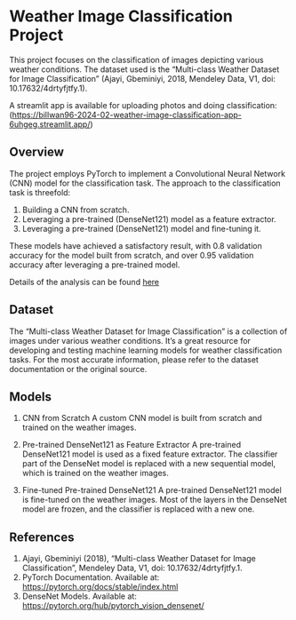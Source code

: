 # Weather Image Classification Project

This project focuses on the classification of images depicting various weather conditions. The dataset used is the “Multi-class Weather Dataset for Image Classification” (Ajayi, Gbeminiyi, 2018, Mendeley Data, V1, doi: 10.17632/4drtyfjtfy.1).

A streamlit app is available for uploading photos and doing classification: (https://billwan96-2024-02-weather-image-classification-app-6uhgeg.streamlit.app/)

## Overview
The project employs PyTorch to implement a Convolutional Neural Network (CNN) model for the classification task. The approach to the classification task is threefold:
1. Building a CNN from scratch.
2. Leveraging a pre-trained (DenseNet121) model as a feature extractor.
3. Leveraging a pre-trained (DenseNet121) model and fine-tuning it.
   
These models have achieved a satisfactory result, with 0.8 validation accuracy for the model built from scratch, and over 0.95 validation accuracy after leveraging a pre-trained model.

Details of the analysis can be found [here](https://github.com/billwan96/2024_02-Weather_Image_Classification/blob/main/analysis.ipynb)

## Dataset
The “Multi-class Weather Dataset for Image Classification” is a collection of images under various weather conditions. It’s a great resource for developing and testing machine learning models for weather classification tasks. For the most accurate information, please refer to the dataset documentation or the original source.

## Models
1. CNN from Scratch
A custom CNN model is built from scratch and trained on the weather images.

2. Pre-trained DenseNet121 as Feature Extractor
A pre-trained DenseNet121 model is used as a fixed feature extractor. The classifier part of the DenseNet model is replaced with a new sequential model, which is trained on the weather images.

3. Fine-tuned Pre-trained DenseNet121
A pre-trained DenseNet121 model is fine-tuned on the weather images. Most of the layers in the DenseNet model are frozen, and the classifier is replaced with a new one.

## References
1. Ajayi, Gbeminiyi (2018), “Multi-class Weather Dataset for Image Classification”, Mendeley Data, V1, doi: 10.17632/4drtyfjtfy.1.
2. PyTorch Documentation. Available at: https://pytorch.org/docs/stable/index.html
3. DenseNet Models. Available at: https://pytorch.org/hub/pytorch_vision_densenet/
